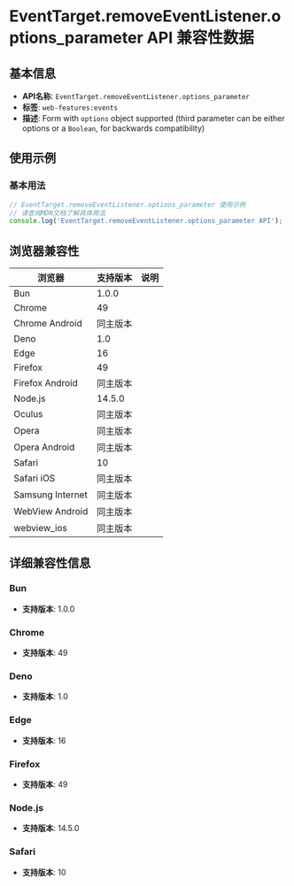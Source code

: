 # EventTarget.removeEventListener.options_parameter API 兼容性数据

## 基本信息

- **API名称**: `EventTarget.removeEventListener.options_parameter`
- **标签**: `web-features:events`
- **描述**: Form with `options` object supported (third parameter can be either options or a `Boolean`, for backwards compatibility)

## 使用示例

### 基本用法

```javascript
// EventTarget.removeEventListener.options_parameter 使用示例
// 请查阅MDN文档了解具体用法
console.log('EventTarget.removeEventListener.options_parameter API');
```

## 浏览器兼容性

| 浏览器 | 支持版本 | 说明 |
|--------|----------|------|
| Bun | 1.0.0 |  |
| Chrome | 49 |  |
| Chrome Android | 同主版本 |  |
| Deno | 1.0 |  |
| Edge | 16 |  |
| Firefox | 49 |  |
| Firefox Android | 同主版本 |  |
| Node.js | 14.5.0 |  |
| Oculus | 同主版本 |  |
| Opera | 同主版本 |  |
| Opera Android | 同主版本 |  |
| Safari | 10 |  |
| Safari iOS | 同主版本 |  |
| Samsung Internet | 同主版本 |  |
| WebView Android | 同主版本 |  |
| webview_ios | 同主版本 |  |

## 详细兼容性信息

### Bun

- **支持版本**: 1.0.0

### Chrome

- **支持版本**: 49

### Deno

- **支持版本**: 1.0

### Edge

- **支持版本**: 16

### Firefox

- **支持版本**: 49

### Node.js

- **支持版本**: 14.5.0

### Safari

- **支持版本**: 10

